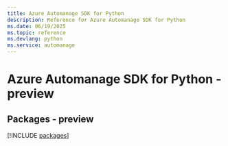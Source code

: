 ```yaml
---
title: Azure Automanage SDK for Python
description: Reference for Azure Automanage SDK for Python
ms.date: 06/19/2025
ms.topic: reference
ms.devlang: python
ms.service: automanage
---
```

# Azure Automanage SDK for Python - preview
## Packages - preview
[!INCLUDE [packages](automanage-index.md)]